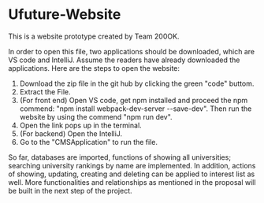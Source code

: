 # Ufuture-Website
This is a website prototype created by Team 200OK.

In order to open this file, two applications should be downloaded, which are VS code and IntelliJ. Assume the readers have already downloaded the applications. 
Here are the steps to open the website: 
1. Download the zip file in the git hub by clicking the green "code" buttom.
2. Extract the File.
3. (For front end) Open VS code, get npm installed and proceed the npm commend: "npm install webpack-dev-server --save-dev". Then run the website by using the commend "npm run dev".
4. Open the link pops up in the terminal. 
5. (For backend) Open the IntelliJ.
6. Go to the "CMSApplication" to run the file. 

So far, databases are imported, functions of showing all universities; searching university rankings by name are implemented. In addition, actions of showing, updating, creating and deleting can be applied to interest list as well. 
More functionalities and relationships as mentioned in the proposal will be built in the next step of the project. 
